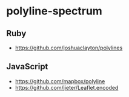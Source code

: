# polyline-spectrum

## Ruby

* https://github.com/joshuaclayton/polylines 

## JavaScript

* https://github.com/mapbox/polyline
* https://github.com/jieter/Leaflet.encoded
